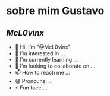 # sobre mim **Gustavo**
## *McL0vinx*

- 👋 Hi, I’m "@McL0vinx"
- 👀 I’m interested in ...
- 🌱 I’m currently learning ...
- 💞️ I’m looking to collaborate on ...
- 📫 How to reach me ...
- 😄 Pronouns: ...
- ⚡ Fun fact: ...

<!---
McL0vinx/McL0vinx is a ✨ special ✨ repository because its `README.md` (this file) appears on your GitHub profile.
You can click the Preview link to take a look at your changes.
--->
